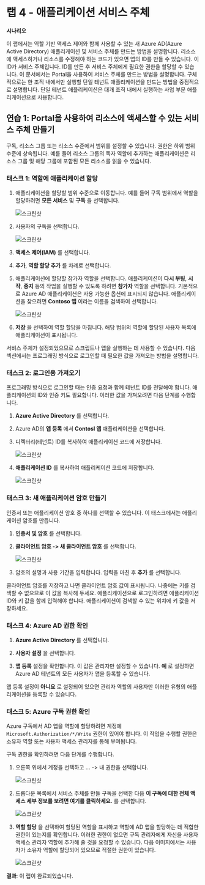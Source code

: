 ﻿---
lab:
    title: '랩 4 - 애플리케이션 서비스 주체'
    module: '모듈 1: ID 및 액세스 관리'
---

# 랩 4 - 애플리케이션 서비스 주체


**시나리오**

이 랩에서는 역할 기반 액세스 제어와 함께 사용할 수 있는 새 Azure AD(Azure Active Directory) 애플리케이션 및 서비스 주체를 만드는 방법을 설명합니다. 리소스에 액세스하거나 리소스를 수정해야 하는 코드가 있으면 앱의 ID를 만들 수 있습니다. 이 ID가 서비스 주체입니다. ID를 만든 후 서비스 주체에게 필요한 권한을 할당할 수 있습니다. 이 문서에서는 Portal을 사용하여 서비스 주체를 만드는 방법을 설명합니다. 구체적으로는 한 조직 내에서만 실행할 단일 테넌트 애플리케이션을 만드는 방법을 중점적으로 설명합니다. 단일 테넌트 애플리케이션은 대개 조직 내에서 실행하는 사업 부문 애플리케이션으로 사용합니다.


## 연습 1: Portal을 사용하여 리소스에 액세스할 수 있는 서비스 주체 만들기


구독, 리소스 그룹 또는 리소스 수준에서 범위를 설정할 수 있습니다. 권한은 하위 범위 수준에 상속됩니다. 예를 들어 리소스 그룹의 독자 역할에 추가하는 애플리케이션은 리소스 그룹 및 해당 그룹에 포함된 모든 리소스를 읽을 수 있습니다.


### 태스크 1: 역할에 애플리케이션 할당

1.  애플리케이션을 할당할 범위 수준으로 이동합니다. 예를 들어 구독 범위에서 역할을 할당하려면 **모든 서비스** 및 **구독** 을 선택합니다.

       ![스크린샷](../Media/Module-1/8f691464-0b9f-4470-90e1-af30e0ed8db3.png)

1.  사용자의 구독을 선택합니다.

       ![스크린샷](../Media/Module-1/ca7ae5cc-a8e8-488a-a670-e9f54d50d55a.png)

1.  **액세스 제어(IAM)** 를 선택합니다.
1.  **추가**, **역할 할당 추가** 를 차례로 선택합니다.
1.  애플리케이션에 할당할 참가자 역할을 선택합니다. 애플리케이션이 **다시 부팅**, **시작**, **중지** 등의 작업을 실행할 수 있도록 하려면 **참가자** 역할을 선택합니다. 기본적으로 Azure AD 애플리케이션은 사용 가능한 옵션에 표시되지 않습니다. 애플리케이션을 찾으려면 **Contoso 앱** 이라는 이름을 검색하여 선택합니다.

     ![스크린샷](../Media/Module-1/d90ae89d-01f5-4198-af96-54d98bd420b5.png)

1.  **저장** 을 선택하여 역할 할당을 마칩니다. 해당 범위의 역할에 할당된 사용자 목록에 애플리케이션이 표시됩니다.


서비스 주체가 설정되었으므로 스크립트나 앱을 실행하는 데 사용할 수 있습니다. 다음 섹션에서는 프로그래밍 방식으로 로그인할 때 필요한 값을 가져오는 방법을 설명합니다.


### 태스크 2: 로그인용 가져오기


프로그래밍 방식으로 로그인할 때는 인증 요청과 함께 테넌트 ID를 전달해야 합니다. 애플리케이션의 ID와 인증 키도 필요합니다. 이러한 값을 가져오려면 다음 단계를 수행합니다.


1.  **Azure Active Directory** 를 선택합니다.
1.  Azure AD의 **앱 등록** 에서 **Contosl 앱** 애플리케이션을 선택합니다.
1.  디렉터리(테넌트) ID를 복사하여 애플리케이션 코드에 저장합니다.

       ![스크린샷](../Media/Module-1/4b52bc55-279c-4f18-b73d-3a8cb021dc04.png)

1.  **애플리케이션 ID** 를 복사하여 애플리케이션 코드에 저장합니다.

       ![스크린샷](../Media/Module-1/fecb544c-32c9-4576-9bec-f71a6b1cc775.png)

### 태스크 3: 새 애플리케이션 암호 만들기


인증서 또는 애플리케이션 암호 중 하나를 선택할 수 있습니다.  이 태스크에서는 애플리케이션 암호를 만듭니다.


1.  **인증서 및 암호** 를 선택합니다.
1.  **클라이언트 암호 -> 새 클라이언트 암호** 를 선택합니다.
 
     ![스크린샷](../Media/Module-1/701bdb1a-d5c4-49b2-b1ea-6c101f383690.png)

1.  암호의 설명과 사용 기간을 입력합니다. 입력을 마친 후 **추가** 를 선택합니다.

클라이언트 암호를 저장하고 나면 클라이언트 암호 값이 표시됩니다. 나중에는 키를 검색할 수 없으므로 이 값을 복사해 두세요. 애플리케이션으로 로그인하려면 애플리케이션 ID와 키 값을 함께 입력해야 합니다. 애플리케이션이 검색할 수 있는 위치에 키 값을 저장하세요.


  
### 태스크 4: Azure AD 권한 확인

1.  **Azure Active Directory** 를 선택합니다.

1.  **사용자 설정** 을 선택합니다.
1.  **앱 등록** 설정을 확인합니다. 이 값은 관리자만 설정할 수 있습니다. **예** 로 설정하면 Azure AD 테넌트의 모든 사용자가 앱을 등록할 수 있습니다.

 앱 등록 설정이 **아니요** 로 설정되어 있으면 관리자 역할의 사용자만 이러한 유형의 애플리케이션을 등록할 수 있습니다.

### 태스크 5: Azure 구독 권한 확인


Azure 구독에서 AD 앱을 역할에 할당하려면 계정에 `Microsoft.Authorization/*/Write` 권한이 있어야 합니다. 이 작업을 수행할 권한은 소유자 역할 또는 사용자 액세스 관리자를 통해 부여됩니다.

구독 권한을 확인하려면 다음 단계를 수행합니다.


1.  오른쪽 위에서 계정을 선택하고 ... -> 내 권한을 선택합니다.

       ![스크린샷](../Media/Module-1/400ef5ce-a39c-4817-ab7a-3e3ffec272a3.png)

1.  드롭다운 목록에서 서비스 주체를 만들 구독을 선택한 다음 **이 구독에 대한 전체 액세스 세부 정보를 보려면 여기를 클릭하세요.** 를 선택합니다.

       ![스크린샷](../Media/Module-1/ad73e261-fb35-4e53-a95e-cf5c905d6e1a.png)
   
1.  **역할 할당** 을 선택하여 할당된 역할을 표시하고 역할에 AD 앱을 할당하는 데 적합한 권한이 있는지를 확인합니다. 이러한 권한이 없으면 구독 관리자에게 자신을 사용자 액세스 관리자 역할에 추가해 줄 것을 요청할 수 있습니다. 다음 이미지에서는 사용자가 소유자 역할에 할당되어 있으므로 적절한 권한이 있습니다.

       ![스크린샷](../Media/Module-1/ff15013d-deb0-4c2d-ac01-1866b759d3e0.png)
   

**결과**: 이 랩이 완료되었습니다.

